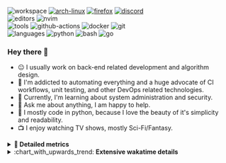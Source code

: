 ![workspace](https://img.shields.io/static/v1?label=&message=workspace:&color=555&style=flat-square)
[![arch-linux](https://img.shields.io/static/v1?logo=arch-linux&label=&message=Arch%20Linux&color=111&logoColor=AAA&style=flat-square)](https://archlinux.org)
[![firefox](https://img.shields.io/static/v1?logo=firefox-browser&label=&message=Firefox&color=111&logoColor=AAA&style=flat-square)](https://mozilla.org/en-US/firefox/)
[![discord](https://img.shields.io/static/v1?logo=discord&label=&message=Discord&color=111&logoColor=AAA&style=flat-square)](https://discord.gg/B8rf3xxgbJ)
<br>
![editors](https://img.shields.io/static/v1?label=&message=editors:&color=555&style=flat-square)
![nvim](https://img.shields.io/static/v1?logo=neovim&label=&message=NeoVim&color=111&logoColor=AAA&style=flat-square)
<br>
![tools](https://img.shields.io/static/v1?label=&message=tools:&color=555&style=flat-square)
![github-actions](https://img.shields.io/static/v1?logo=github-actions&label=&message=github%20actions&color=111&logoColor=AAA&style=flat-square)
![docker](https://img.shields.io/static/v1?logo=docker&label=&message=docker&color=111&logoColor=AAA&style=flat-square)
![git](https://img.shields.io/static/v1?logo=git&label=&message=git&color=111&logoColor=AAA&style=flat-square)
<br>
![languages](https://img.shields.io/static/v1?label=&message=languages:&color=555&style=flat-square)
![python](https://img.shields.io/static/v1?logo=python&label=&message=python&color=111&logoColor=AAA&style=flat-square&link=)
![bash](https://img.shields.io/static/v1?logo=gnu-bash&label=&message=bash&color=111&logoColor=AAA&style=flat-square)
![go](https://img.shields.io/static/v1?logo=rust&label=&message=rust&color=111&logoColor=AAA&style=flat-square)

<!-- Load profile visitor count, but don't display it, keep it as a private stat, no need to show off (888)-->
[](https://visitor-badge.glitch.me/badge?page_id=ItsDrike.ItsDrike)

### Hey there 👋

- :neutral_face: I usually work on back-end related development and algorithm design.
- :man: I'm addicted to automating everything and a huge advocate of CI workflows, unit testing, and other DevOps related technologies.
- :seedling: Currently, I'm learning about system administration and security.
- :speech_balloon: Ask me about anything, I am happy to help.
- :snake: I mostly code in python, because I love the beauty of it's simplicity and readability.
- :tv: I enjoy watching TV shows, mostly Sci-Fi/Fantasy.

<details>
 <summary> <b>📌 Detailed metrics</b></summary>
 
 <table>
  <tr>
    <th>🙋 Profile Details</th>
    <th>🧮 Repositories traffic</th>
  </tr>
  <tr>
   <td>
     <img alt="" width="400" src="https://github.com/ItsDrike/ItsDrike/blob/master/metrics/profile.svg">
   </td>
   <td>
     <img alt="" width="400" src="https://github.com/ItsDrike/ItsDrike/blob/master/metrics/repositories.svg">
   </td>
  </tr>
  <tr>
    <th>📅 Isometric commit calendar</th>
    <th>🈷️ Most used languages</th>
  </tr>
  <tr>
    <td align="center">
      <img alt="" width="400" src="https://github.com/ItsDrike/ItsDrike/blob/master/metrics/isocalendar.svg">
    </td>
    <td>
      <img alt="" width="400" src="https://github.com/ItsDrike/ItsDrike/blob/master/metrics/languages.svg">
    </td>
  </tr>
  <tr>
   <th>♐ Code snippet of the day</th>
   <th>🌟 Recently starred repositories</th>
  </tr>
  <tr>
   <td align="center">
    <img alt="" width="400" src="https://github.com/ItsDrike/ItsDrike/blob/master/metrics/code_snippet.svg">
   </td>
   <td align="center">
    <img alt="" width="400" src="https://github.com/ItsDrike/ItsDrike/blob/master/metrics/starred_repos.svg">
   </td>
  </tr>
  <tr>
    <th>💡 Coding habits</th>
    <th>⏰ WakaTime plugin</th>
  </tr>
  <tr>
   <td align="center">
    <img alt="" width="400" src="https://github.com/ItsDrike/ItsDrike/blob/master/metrics/habits.svg">
   </td>
   <td align="center">
     <img alt="" width="400" src="https://github.com/ItsDrike/ItsDrike/blob/master/metrics/wakatime.svg">
   </td>
  </tr>
 </table>
</details>

<details>
 <summary>:chart_with_upwards_trend: <b>Extensive wakatime details</b></summary>
 
<!--START_SECTION:waka-->
![Code Time](http://img.shields.io/badge/Code%20Time-3%2C302%20hrs%2022%20mins-blue)

**I'm a Night 🦉** 

```text
🌞 Morning                1173 commits        ██░░░░░░░░░░░░░░░░░░░░░░░   09.26 % 
🌆 Daytime                3654 commits        ███████░░░░░░░░░░░░░░░░░░   28.84 % 
🌃 Evening                4777 commits        █████████░░░░░░░░░░░░░░░░   37.71 % 
🌙 Night                  3065 commits        ██████░░░░░░░░░░░░░░░░░░░   24.19 % 
```
📅 **I'm Most Productive on Monday** 

```text
Monday                   2364 commits        █████░░░░░░░░░░░░░░░░░░░░   18.66 % 
Tuesday                  2096 commits        ████░░░░░░░░░░░░░░░░░░░░░   16.54 % 
Wednesday                1809 commits        ████░░░░░░░░░░░░░░░░░░░░░   14.28 % 
Thursday                 1525 commits        ███░░░░░░░░░░░░░░░░░░░░░░   12.04 % 
Friday                   1228 commits        ██░░░░░░░░░░░░░░░░░░░░░░░   09.69 % 
Saturday                 1473 commits        ███░░░░░░░░░░░░░░░░░░░░░░   11.63 % 
Sunday                   2174 commits        ████░░░░░░░░░░░░░░░░░░░░░   17.16 % 
```


📊 **This Week I Spent My Time On** 

```text
💬 Programming Languages: 
Lua                      7 hrs 37 mins       █████████████░░░░░░░░░░░░   53.17 % 
HTML                     3 hrs 8 mins        █████░░░░░░░░░░░░░░░░░░░░   21.86 % 
Python                   43 mins             █░░░░░░░░░░░░░░░░░░░░░░░░   05.03 % 
Docker                   36 mins             █░░░░░░░░░░░░░░░░░░░░░░░░   04.20 % 
Markdown                 27 mins             █░░░░░░░░░░░░░░░░░░░░░░░░   03.25 % 

🔥 Editors: 
Neovim                   14 hrs 20 mins      █████████████████████████   100.00 % 

💻 Operating System: 
Linux                    14 hrs 20 mins      █████████████████████████   100.00 % 
```

**I Mostly Code in Python** 

```text
Python                   49 repos            ███████████████████░░░░░░   74.24 % 
C++                      4 repos             ██░░░░░░░░░░░░░░░░░░░░░░░   06.06 % 
Lua                      3 repos             █░░░░░░░░░░░░░░░░░░░░░░░░   04.55 % 
PHP                      1 repo              ░░░░░░░░░░░░░░░░░░░░░░░░░   01.52 % 
C#                       1 repo              ░░░░░░░░░░░░░░░░░░░░░░░░░   01.52 % 
```




 Last Updated on 14/04/2023 01:29:59 UTC
<!--END_SECTION:waka-->

</details>

